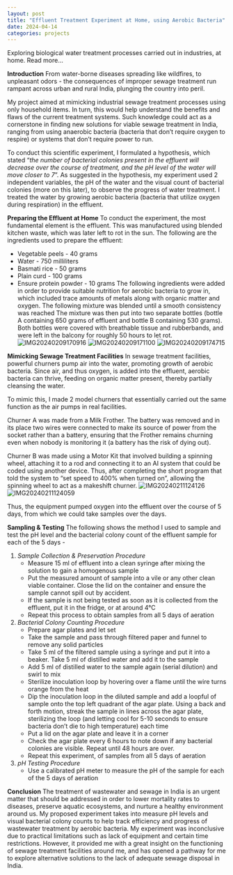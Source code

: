 ```yaml
---
layout: post
title: "Effluent Treatment Experiment at Home, using Aerobic Bacteria"
date: 2024-04-14
categories: projects
---
```


Exploring biological water treatment processes carried out in industries, at home. Read more...

**Introduction**
From water-borne diseases spreading like wildfires, to unpleasant odors - the consequences of improper sewage treatment run rampant across urban and rural India, plunging the country into peril. 

My project aimed at mimicking industrial sewage treatment processes using only household items. In turn, this would help understand the benefits and flaws of the current treatment systems. Such knowledge could act as a cornerstone in finding new solutions for viable sewage treatment in India, ranging from using anaerobic bacteria (bacteria that don’t require oxygen to respire) or systems that don’t require power to run.

To conduct this scientific experiment, I formulated a hypothesis, which stated “_the number of bacterial colonies present in the effluent will decrease over the course of treatment, and the pH level of the water will move closer to 7_”. As suggested in the hypothesis, my experiment used 2 independent variables, the pH of the water and the visual count of bacterial colonies (more on this later), to observe the progress of water treatment. I treated the water by growing aerobic bacteria (bacteria that utilize oxygen during respiration) in the effluent.

**Preparing the Effluent at Home**
To conduct the experiment, the most fundamental element is the effluent. This was manufactured using blended kitchen waste, which was later left to rot in the sun. The following are the ingredients used to prepare the effluent:
- Vegetable peels - 40 grams
- Water - 750 milliliters
- Basmati rice - 50 grams
- Plain curd - 100 grams
- Ensure protein powder - 10 grams
The following ingredients were added in order to provide suitable nutrition for aerobic bacteria to grow in, which included trace amounts of metals along with organic matter and oxygen.
The following mixture was blended until a smooth consistency was reached
The mixture was then put into two separate bottles (bottle A containing 650 grams of effluent and bottle B containing 530 grams). Both bottles were covered with breathable tissue and rubberbands, and were left in the balcony for roughly 50 hours to let rot.
![IMG20240209170916](https://github.com/pranoy-mathur/pranoy-mathur.github.io/assets/86551685/c3f34bfd-0cd9-4bac-a159-a537604c1134)
![IMG20240209171100](https://github.com/pranoy-mathur/pranoy-mathur.github.io/assets/86551685/cfab5792-f66f-4b6f-8741-34c0691e5aad)
![IMG20240209174715](https://github.com/pranoy-mathur/pranoy-mathur.github.io/assets/86551685/23f1cc3d-9094-4f4d-8ec8-b67296ca335e)

**Mimicking Sewage Treatment Facilities**
In sewage treatment facilities, powerful churners pump air into the water, promoting growth of aerobic bacteria. Since air, and thus oxygen, is added into the effluent, aerobic bacteria can thrive, feeding on organic matter present, thereby partially cleansing the water.

To mimic this, I made 2 model churners that essentially carried out the same function as the air pumps in real facilities.

Churner A was made from a Milk Frother. The battery was removed and in its place two wires were connected to make its source of power from the socket rather than a battery, ensuring that the Frother remains churning even when nobody is monitoring it (a battery has the risk of dying out).

Churner B was made using a Motor Kit that involved building a spinning wheel, attaching it to a rod and connecting it to an AI system that could be coded using another device. Thus, after completing the short program that told the system to “set speed to 400% when turned on”, allowing the spinning wheel to act as a makeshift churner.
![IMG20240211124126](https://github.com/pranoy-mathur/pranoy-mathur.github.io/assets/86551685/127a42c0-9530-4a0a-a030-491e299a4976)
![IMG20240211124059](https://github.com/pranoy-mathur/pranoy-mathur.github.io/assets/86551685/9254ea78-3042-4967-b610-2e873dc2f95b)

Thus, the equipment pumped oxygen into the effluent over the course of 5 days, from which we could take samples over the days.

**Sampling & Testing**
The following shows the method I used to sample and test the pH level and the bacterial colony count of the effluent sample for each of the 5 days - 
1. _Sample Collection & Preservation Procedure_
   - Measure 15 ml of effluent into a clean syringe after mixing the solution to gain a homogenous sample
   - Put the measured amount of sample into a vile or any other clean viable container. Close the lid on the container and ensure the sample cannot spill out by accident.
   - If the sample is not being tested as soon as it is collected from the effluent, put it in the fridge, or at around 4°C
   - Repeat this process to obtain samples from all 5 days of aeration
2. _Bacterial Colony Counting Procedure_
   - Prepare agar plates and let set
   - Take the sample and pass through filtered paper and funnel to remove any solid particles
   - Take 5 ml of  the filtered sample using a syringe and put it into a beaker. Take 5 ml of distilled water and add it to the sample
   - Add 5 ml of distilled water to the sample again (serial dilution) and swirl to mix
   - Sterilize inoculation loop by hovering over a flame until the wire turns orange from the heat
   - Dip the inoculation loop in the diluted sample and add a loopful of sample onto the top left quadrant of the agar plate. Using a back and forth motion, streak the sample in lines across the agar plate, sterilizing the loop (and letting cool for 5-10 seconds to ensure bacteria don’t die to high temperature) each time
   - Put a lid on the agar plate and leave it in a corner
   - Check the agar plate every 6 hours to note down if any bacterial colonies are visible. Repeat until 48 hours are over.
   - Repeat this experiment, of samples from all 5 days of aeration
3. _pH Testing Procedure_
   - Use a calibrated pH meter to measure the pH of the sample for each of the 5 days of aeration

**Conclusion**
The treatment of wastewater and sewage in India is an urgent matter that should be addressed in order to lower mortality rates to diseases, preserve aquatic ecosystems, and nurture a healthy environment around us. My proposed experiment takes into measure pH levels and visual bacterial colony counts to help track efficiency and progress of wastewater treatment by aerobic bacteria. 
My experiment was inconclusive due to practical limitations such as lack of equipment and certain time restrictions. However, it provided me with a great insight on the functioning of sewage treatment facilities around me, and has opened a pathway for me to explore alternative solutions to the lack of adequate sewage disposal in India.
